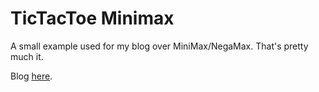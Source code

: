 # TicTacToe Minimax

A small example used for my blog over MiniMax/NegaMax. That's pretty much it.

Blog [here](http://guillewrites.wordpress.com/).
